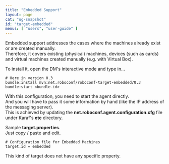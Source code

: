 ```yaml
---
title: "Embedded Support"
layout: page
cat: "ug-snapshot"
id: "target-embedded"
menus: [ "users", "user-guide" ]
---
```


Embedded support addresses the cases where the machines already exist or are created manually.  
Therefore, it covers existing (physical) machines, devices (such as cards) and virtual machines created
manually (e.g. with Virtual Box).

To install it, open the DM's interactive mode and type in...

```properties
# Here in version 0.3
bundle:install mvn:net.roboconf/roboconf-target-embedded/0.3
bundle:start <bundle-id>
```

With this configuration, you need to start the agent directly.  
And you will have to pass it some information by hand (like the IP address of the messaging server).  
This is achieved by updating the **net.roboconf.agent.configuration.cfg** file under Karaf's **etc** directory.

Sample **target.properties**.  
Just copy / paste and edit.

```properties
# Configuration file for Embedded Machines
target.id = embedded
```

This kind of target does not have any specific property.
